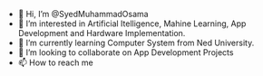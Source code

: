 - 👋 Hi, I’m @SyedMuhammadOsama
- 👀 I’m interested in Artificial Itelligence, Mahine Learning, App Development and Hardware Implementation.
- 🌱 I’m currently learning Computer System from Ned University.
- 💞️ I’m looking to collaborate on App Development Projects
- 📫 How to reach me 

<!---
SyedMuhammadOsama/SyedMuhammadOsama is a ✨ special ✨ repository because its `README.md` (this file) appears on your GitHub profile.
You can click the Preview link to take a look at your changes.
--->
